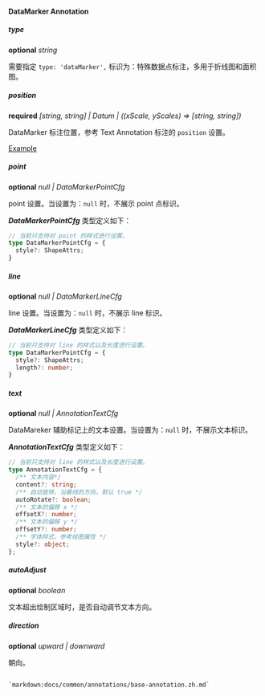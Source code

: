 #### DataMarker Annotation

##### type

<description>**optional** _string_</description>

需要指定 `type: 'dataMarker',` 标识为：特殊数据点标注，多用于折线图和面积图。

##### position

<description>**required** _[string, string] | Datum | ((xScale, yScales) => [string, string])_</description>

DataMarker 标注位置，参考 Text Annotation 标注的 `position` 设置。

[Example](/zh/examples/component/annotation#text-annotation1)

##### point

<description>**optional** _null | DataMarkerPointCfg_ </description>

point 设置。当设置为：`null` 时，不展示 point 点标识。

**_DataMarkerPointCfg_** 类型定义如下：

```ts
// 当前只支持对 point 的样式进行设置。
type DataMarkerPointCfg = {
  style?: ShapeAttrs;
}
```

##### line

<description>**optional** _null | DataMarkerLineCfg_ </description>

line 设置。当设置为：`null` 时，不展示 line 标识。

**_DataMarkerLineCfg_** 类型定义如下：

```ts
// 当前只支持对 line 的样式以及长度进行设置。
type DataMarkerPointCfg = {
  style?: ShapeAttrs;
  length?: number;
}
```

##### text

<description>**optional** _null | AnnotationTextCfg_ </description>

DataMareker 辅助标记上的文本设置。当设置为：`null` 时，不展示文本标识。

**_AnnotationTextCfg_** 类型定义如下：

```ts
// 当前只支持对 line 的样式以及长度进行设置。
type AnnotationTextCfg = {
  /** 文本内容*/
  content?: string;
  /** 自动旋转，沿着线的方向，默认 true */
  autoRotate?: boolean;
  /** 文本的偏移 x */
  offsetX?: number;
  /** 文本的偏移 y */
  offsetY?: number;
  /** 字体样式，参考绘图属性 */
  style?: object;
};
```

##### autoAdjust

<description>**optional** _boolean_ </description>

文本超出绘制区域时，是否自动调节文本方向。

##### direction

<description>**optional** _upward | downward_ </description>

朝向。
```plain

`markdown:docs/common/annotations/base-annotation.zh.md`
